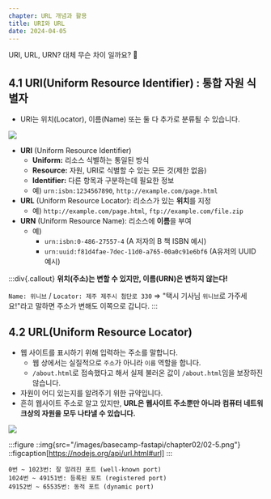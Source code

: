 ```yaml
---
chapter: URL 개념과 활용
title: URI와 URL
date: 2024-04-05
---
```


URI, URL, URN? 대체 무슨 차이 일까요? 🤔

## 4.1 **URI(Uniform Resource Identifier) : 통합 자원 식별자**

- URI는 위치(Locator), 이름(Name) 또는 둘 다 추가로 분류될 수 있습니다.

![](/images/basecamp-network/chapter04-1-1.png)

- **URI** (Uniform Resource Identifier)
  - **Uniform:** 리소스 식별하는 통일된 방식
  - **Resource:** 자원, URI로 식별할 수 있는 모든 것(제한 없음)
  - **Identifier:** 다른 항목과 구분하는데 필요한 정보
  - 예) `urn:isbn:1234567890`, `http://example.com/page.html`
- **URL** (Uniform Resource Locator): 리소스가 있는 **위치**를 지정
  - 예) `http://example.com/page.html`, `ftp://example.com/file.zip`
- **URN** (Uniform Resource Name): 리소스에 **이름**을 부여
  - 예) 
    - `urn:isbn:0-486-27557-4` (A 저자의 B 책 ISBN 예시)
    - `urn:uuid:f81d4fae-7dec-11d0-a765-00a0c91e6bf6` (A유저의 UUID 예시)

:::div{.callout}
**위치(주소)는 변할 수 있지만, 이름(URN)은 변하지 않는다!**

`Name: 위니브` / `Locator: 제주 제주시 첨단로 330`
⇒ "택시 기사님 `위니브`로 가주세요!"라고 말하면 주소가 변해도 이쪽으로 갑니다.
:::

## 4.2 **URL(Uniform Resource Locator)**

- 웹 사이트를 표시하기 위해 입력하는 주소를 말합니다.
  - 웹 상에서는 실질적으로 `주소`가 아니라 `이름` 역할을 합니다.
  - `/about.html`로 접속했다고 해서 실제 불러온 값이 `/about.html`임을 보장하진 않습니다.
- 자원이 어디 있는지를 알려주기 위한 규약입니다.
- 흔히 웹사이트 주소로 알고 있지만, **URL은 웹사이트 주소뿐만 아니라 컴퓨터 네트워크상의 자원을 모두 나타낼 수 있습니다.**

![](/images/basecamp-network/chapter04-1-2.png)

:::figure
::img{src="/images/basecamp-fastapi/chapter02/02-5.png"}
::figcaption[https://nodejs.org/api/url.html#url]
:::

```
0번 ~ 1023번: 잘 알려진 포트 (well-known port)
1024번 ~ 49151번: 등록된 포트 (registered port)
49152번 ~ 65535번: 동적 포트 (dynamic port)
```

